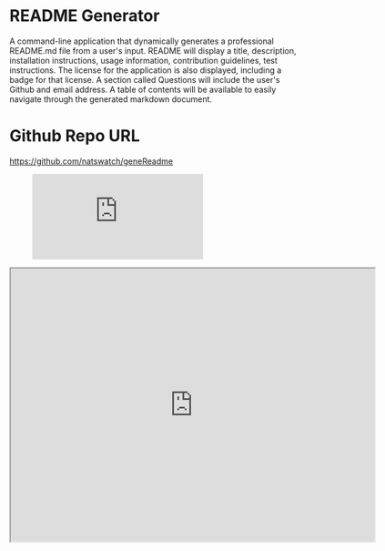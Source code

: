 # README Generator
 A command-line application that dynamically generates a professional README.md file from a user's input. 
README will display a title, description, installation instructions, usage information, contribution guidelines, test instructions. The license for the application is also displayed, including a badge for that license. A section called Questions will include the user's Github and email address. A table of contents will be available to easily navigate through the generated markdown document.


# Github Repo URL
https://github.com/natswatch/geneReadme

<figure class="video_container">
  <iframe src="https://www.youtube.com/embed/HInp13Zhi" frameborder="0" allowfullscreen="true"> </iframe>
</figure>

<iframe src="https://drive.google.com/file/d/1O9FhY3O_ttADeOZ3GIJZqmE4PHYVIJF8/preview" width="640" height="480"></iframe>